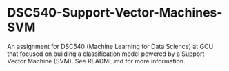 # DSC540-Support-Vector-Machines-SVM
An assignment for DSC540 (Machine Learning for Data Science) at GCU that focused on building a classification model powered by a Support Vector Machine (SVM). See README.md for more information.

